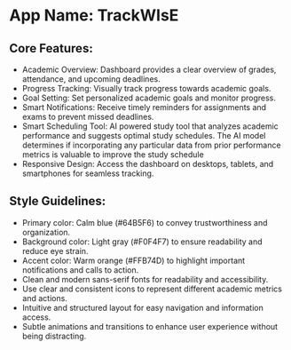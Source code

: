 # **App Name**: TrackWIsE

## Core Features:

- Academic Overview: Dashboard provides a clear overview of grades, attendance, and upcoming deadlines.
- Progress Tracking: Visually track progress towards academic goals.
- Goal Setting: Set personalized academic goals and monitor progress.
- Smart Notifications: Receive timely reminders for assignments and exams to prevent missed deadlines.
- Smart Scheduling Tool: AI powered study tool that analyzes academic performance and suggests optimal study schedules. The AI model determines if incorporating any particular data from prior performance metrics is valuable to improve the study schedule
- Responsive Design: Access the dashboard on desktops, tablets, and smartphones for seamless tracking.

## Style Guidelines:

- Primary color: Calm blue (#64B5F6) to convey trustworthiness and organization.
- Background color: Light gray (#F0F4F7) to ensure readability and reduce eye strain.
- Accent color: Warm orange (#FFB74D) to highlight important notifications and calls to action.
- Clean and modern sans-serif fonts for readability and accessibility.
- Use clear and consistent icons to represent different academic metrics and actions.
- Intuitive and structured layout for easy navigation and information access.
- Subtle animations and transitions to enhance user experience without being distracting.